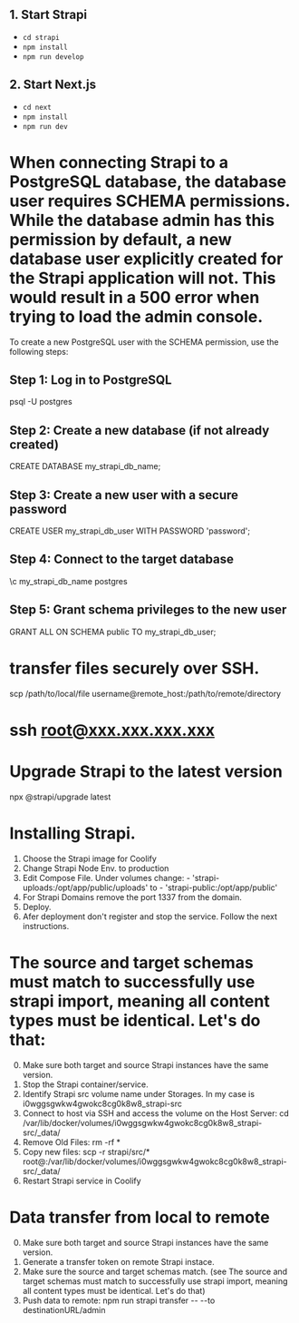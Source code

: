 ## 1. Start Strapi

- `cd strapi`
- `npm install`
- `npm run develop`

## 2. Start Next.js

- `cd next`
- `npm install`
- `npm run dev`

# When connecting Strapi to a PostgreSQL database, the database user requires SCHEMA permissions. While the database admin has this permission by default, a new database user explicitly created for the Strapi application will not. This would result in a 500 error when trying to load the admin console.

To create a new PostgreSQL user with the SCHEMA permission, use the following steps:

## Step 1: Log in to PostgreSQL
psql -U postgres

## Step 2: Create a new database (if not already created)
CREATE DATABASE my_strapi_db_name;

## Step 3: Create a new user with a secure password
CREATE USER my_strapi_db_user WITH PASSWORD 'password';

## Step 4: Connect to the target database
\c my_strapi_db_name postgres

## Step 5: Grant schema privileges to the new user
GRANT ALL ON SCHEMA public TO my_strapi_db_user;




# transfer files securely over SSH.
scp /path/to/local/file username@remote_host:/path/to/remote/directory



# ssh root@xxx.xxx.xxx.xxx


# Upgrade Strapi to the latest version
npx @strapi/upgrade latest







# Installing Strapi.

1. Choose the Strapi image for Coolify
2. Change Strapi Node Env. to production
3. Edit Compose File.
Under volumes change: - 'strapi-uploads:/opt/app/public/uploads' to - 'strapi-public:/opt/app/public'
4. For Strapi Domains remove the port 1337 from the domain.
5. Deploy.
6. Afer deployment don't register and stop the service. Follow the next instructions.

# The source and target schemas must match to successfully use strapi import, meaning all content types must be identical. Let's do that:

0. Make sure both target and source Strapi instances have the same version.
1. Stop the Strapi container/service.
2. Identify Strapi src volume name under Storages. In my case is i0wggsgwkw4gwokc8cg0k8w8_strapi-src
3. Connect to host via SSH and access the volume on the Host Server: cd /var/lib/docker/volumes/i0wggsgwkw4gwokc8cg0k8w8_strapi-src/_data/
4. Remove Old Files: rm -rf *
5. Copy new files:
scp -r strapi/src/* root@<your-server-ip>:/var/lib/docker/volumes/i0wggsgwkw4gwokc8cg0k8w8_strapi-src/_data/
6. Restart Strapi service in Coolify

# Data transfer from local to remote
0. Make sure both target and source Strapi instances have the same version.
1. Generate a transfer token on remote Strapi instace.
2. Make sure the source and target schemas match. (see The source and target schemas must match to successfully use strapi import, meaning all content types must be identical. Let's do that)
3. Push data to remote: npm run strapi transfer -- --to destinationURL/admin
